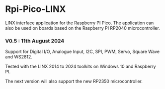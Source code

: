 # Rpi-Pico-LINX
LINX interface application for the Raspberry PI Pico. 
The application can also be used on boards based on the Raspberry PI RP2040 microcontroller.

### V0.5 :         11th August 2024

Support for Digital I/O, Analogue Input, I2C, SPI, PWM, Servo, Square Wave and WS2812.

Tested with the LINX 2014 to 2024 toolkits on Windows 10 and Raspberry PI.

The next version will also support the new RP2350 microcontroller.
